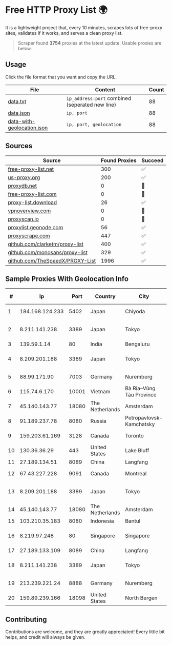 
# Free HTTP Proxy List 🌍

It is a lightweight project that, every 10 minutes, scrapes lots of free-proxy sites, validates if it works, and serves a clean proxy list.


> Scraper found **3754** proxies at the latest update. Usable proxies are below.

## Usage

Click the file format that you want and copy the URL.


|File|Content|Count|
|----|-------|-----|
|[data.txt](https://raw.githubusercontent.com/themiralay/Proxy-List-World/master/data.txt)|`ip_address:port` combined (seperated new line)|88|
|[data.json](https://raw.githubusercontent.com/themiralay/Proxy-List-World/master/data.json)|`ip, port`|88|
|[data-with-geolocation.json](https://raw.githubusercontent.com/themiralay/Proxy-List-World/master/data-with-geolocation.json)|`ip, port, geolocation`|88|

## Sources

|Source|Found Proxies|Succeed|
|------|-------------|-------|
|[free-proxy-list.net](https://free-proxy-list.net)|300|✅|
|[us-proxy.org](https://www.us-proxy.org)|200|✅|
|[proxydb.net](http://proxydb.net)|0|🚫|
|[free-proxy-list.com](https://free-proxy-list.com/?page=&port=&type%5B%5D=http&type%5B%5D=https&up_time=0&search=Search)|0|🚫|
|[proxy-list.download](https://www.proxy-list.download/HTTP)|26|✅|
|[vpnoverview.com](https://vpnoverview.com/privacy/anonymous-browsing/free-proxy-servers)|0|🚫|
|[proxyscan.io](https://www.proxyscan.io)|0|🚫|
|[proxylist.geonode.com](https://proxylist.geonode.com/api/proxy-list?limit=300&page=1&sort_by=lastChecked&sort_type=desc&protocols=http,https)|56|✅|
|[proxyscrape.com](https://api.proxyscrape.com/v2/?request=displayproxies&protocol=http&timeout=10000&country=all&ssl=all&anonymity=all)|447|✅|
|[github.com/clarketm/proxy-list](https://raw.githubusercontent.com/clarketm/proxy-list/master/proxy-list-raw.txt)|400|✅|
|[github.com/monosans/proxy-list](https://raw.githubusercontent.com/monosans/proxy-list/main/proxies/http.txt)|329|✅|
|[github.com/TheSpeedX/PROXY-List](https://raw.githubusercontent.com/TheSpeedX/PROXY-List/master/http.txt)|1996|✅|


## Sample Proxies With Geolocation Info

|#|Ip|Port|Country|City|Internet Service Provider|
|-|--|----|-------|----|-------------------------|
|1|184.168.124.233|5402|Japan|Chiyoda|GoDaddy.com, LLC|
|2|8.211.141.238|3389|Japan|Tokyo|Alibaba (US) Technology Co., Ltd.|
|3|139.59.1.14|80|India|Bengaluru|DIGITALOCEAN|
|4|8.209.201.188|3389|Japan|Tokyo|Alibaba (US) Technology Co., Ltd.|
|5|88.99.171.90|7003|Germany|Nuremberg|Hetzner Online GmbH|
|6|115.74.6.170|10001|Vietnam|Bà Rịa–Vũng Tàu Province|VIETELxdsl|
|7|45.140.143.77|18080|The Netherlands|Amsterdam|RoyaleHosting BV|
|8|91.189.237.78|8080|Russia|Petropavlovsk-Kamchatsky|InterkamService Ltd|
|9|159.203.61.169|3128|Canada|Toronto|DigitalOcean, LLC|
|10|130.36.36.29|443|United States|Lake Bluff|Abbott Laboratories|
|11|27.189.134.51|8089|China|Langfang|Chinanet|
|12|67.43.227.228|9091|Canada|Montreal|GloboTech Communications|
|13|8.209.201.188|3389|Japan|Tokyo|Alibaba (US) Technology Co., Ltd.|
|14|45.140.143.77|18080|The Netherlands|Amsterdam|RoyaleHosting BV|
|15|103.210.35.183|8080|Indonesia|Bantul|Diskominfo DIY|
|16|8.219.97.248|80|Singapore|Singapore|Alibaba Cloud (Singapore) Private Limited|
|17|27.189.133.109|8089|China|Langfang|Chinanet|
|18|8.211.141.238|3389|Japan|Tokyo|Alibaba (US) Technology Co., Ltd.|
|19|213.239.221.24|8888|Germany|Nuremberg|Hetzner Online GmbH|
|20|159.89.239.166|18098|United States|North Bergen|DigitalOcean, LLC|



## Contributing

Contributions are welcome, and they are greatly appreciated! Every
little bit helps, and credit will always be given.

